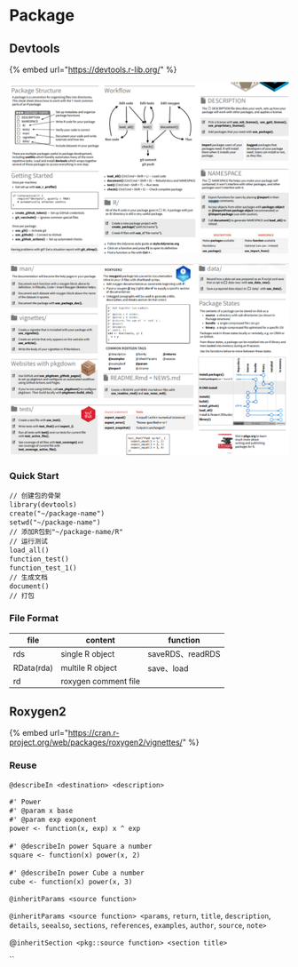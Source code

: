 # Package

## Devtools

{% embed url="https://devtools.r-lib.org/" %}

![](<../../.gitbook/assets/2022-08-09 19-33-30 的屏幕截图.png>)

![](<../../.gitbook/assets/2022-08-09 19-36-36 的屏幕截图.png>)

### Quick Start

```
// 创建包的骨架
library(devtools)
create("~/package-name")
setwd("~/package-name")
// 添加R包到"~/package-name/R"
// 运行测试
load_all()
function_test()
function_test_1()
// 生成文档
document()
// 打包
```

### File Format

| file       | content              | function        |
| ---------- | -------------------- | --------------- |
| rds        | single R object      | saveRDS、readRDS |
| RData(rda) | multile R object     | save、load       |
| rd         | roxygen comment file |                 |

## Roxygen2

{% embed url="https://cran.r-project.org/web/packages/roxygen2/vignettes/" %}

### Reuse

`@describeIn <destination> <description>`&#x20;

```
#' Power
#' @param x base
#' @param exp exponent
power <- function(x, exp) x ^ exp

#' @describeIn power Square a number
square <- function(x) power(x, 2)

#' @describeIn power Cube a number
cube <- function(x) power(x, 3)
```

`@inheritParams <source function>`

`@inheritParams <source function> <params`, `return`, `title`, `description`, `details`, `seealso`, `sections`, `references`, `examples`, `author`, `source`, `note>`

@`inheritSection <pkg::source function> <section title>`

``

